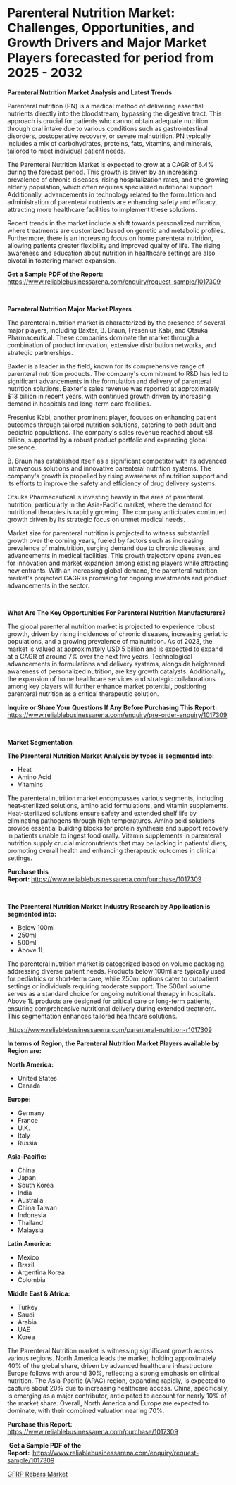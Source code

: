 <p><h1>Parenteral Nutrition Market: Challenges, Opportunities, and Growth Drivers and Major Market Players forecasted for period from 2025 - 2032</h1></p><p><strong>Parenteral Nutrition Market Analysis and Latest Trends</strong></p>
<p><p>Parenteral nutrition (PN) is a medical method of delivering essential nutrients directly into the bloodstream, bypassing the digestive tract. This approach is crucial for patients who cannot obtain adequate nutrition through oral intake due to various conditions such as gastrointestinal disorders, postoperative recovery, or severe malnutrition. PN typically includes a mix of carbohydrates, proteins, fats, vitamins, and minerals, tailored to meet individual patient needs.</p><p>The Parenteral Nutrition Market is expected to grow at a CAGR of 6.4% during the forecast period. This growth is driven by an increasing prevalence of chronic diseases, rising hospitalization rates, and the growing elderly population, which often requires specialized nutritional support. Additionally, advancements in technology related to the formulation and administration of parenteral nutrients are enhancing safety and efficacy, attracting more healthcare facilities to implement these solutions. </p><p>Recent trends in the market include a shift towards personalized nutrition, where treatments are customized based on genetic and metabolic profiles. Furthermore, there is an increasing focus on home parenteral nutrition, allowing patients greater flexibility and improved quality of life. The rising awareness and education about nutrition in healthcare settings are also pivotal in fostering market expansion.</p></p>
<p><strong>Get a Sample PDF of the Report:&nbsp;</strong> <a href="https://www.reliablebusinessarena.com/enquiry/request-sample/1017309?utm_campaign=3254&utm_medium=2&utm_source=Github&utm_content=ia&utm_term=06032025&utm_id=parenteral-nutrition">https://www.reliablebusinessarena.com/enquiry/request-sample/1017309</a></p>
<p>&nbsp;</p>
<p><strong>Parenteral Nutrition Major Market Players</strong></p>
<p><p>The parenteral nutrition market is characterized by the presence of several major players, including Baxter, B. Braun, Fresenius Kabi, and Otsuka Pharmaceutical. These companies dominate the market through a combination of product innovation, extensive distribution networks, and strategic partnerships.</p><p>Baxter is a leader in the field, known for its comprehensive range of parenteral nutrition products. The company's commitment to R&D has led to significant advancements in the formulation and delivery of parenteral nutrition solutions. Baxter's sales revenue was reported at approximately $13 billion in recent years, with continued growth driven by increasing demand in hospitals and long-term care facilities.</p><p>Fresenius Kabi, another prominent player, focuses on enhancing patient outcomes through tailored nutrition solutions, catering to both adult and pediatric populations. The company's sales revenue reached about €8 billion, supported by a robust product portfolio and expanding global presence.</p><p>B. Braun has established itself as a significant competitor with its advanced intravenous solutions and innovative parenteral nutrition systems. The company's growth is propelled by rising awareness of nutrition support and its efforts to improve the safety and efficiency of drug delivery systems.</p><p>Otsuka Pharmaceutical is investing heavily in the area of parenteral nutrition, particularly in the Asia-Pacific market, where the demand for nutritional therapies is rapidly growing. The company anticipates continued growth driven by its strategic focus on unmet medical needs.</p><p>Market size for parenteral nutrition is projected to witness substantial growth over the coming years, fueled by factors such as increasing prevalence of malnutrition, surging demand due to chronic diseases, and advancements in medical facilities. This growth trajectory opens avenues for innovation and market expansion among existing players while attracting new entrants. With an increasing global demand, the parenteral nutrition market's projected CAGR is promising for ongoing investments and product advancements in the sector.</p></p>
<p>&nbsp;</p>
<p><strong>What Are The Key Opportunities For Parenteral Nutrition Manufacturers?</strong></p>
<p><p>The global parenteral nutrition market is projected to experience robust growth, driven by rising incidences of chronic diseases, increasing geriatric populations, and a growing prevalence of malnutrition. As of 2023, the market is valued at approximately USD 5 billion and is expected to expand at a CAGR of around 7% over the next five years. Technological advancements in formulations and delivery systems, alongside heightened awareness of personalized nutrition, are key growth catalysts. Additionally, the expansion of home healthcare services and strategic collaborations among key players will further enhance market potential, positioning parenteral nutrition as a critical therapeutic solution.</p></p>
<p><strong>Inquire or Share Your Questions If Any Before Purchasing This Report:</strong> <a href="https://www.reliablebusinessarena.com/enquiry/pre-order-enquiry/1017309?utm_campaign=3254&utm_medium=2&utm_source=Github&utm_content=ia&utm_term=06032025&utm_id=parenteral-nutrition">https://www.reliablebusinessarena.com/enquiry/pre-order-enquiry/1017309</a></p>
<p>&nbsp;</p>
<p><strong>Market Segmentation</strong></p>
<p><strong>The Parenteral Nutrition Market Analysis by types is segmented into:</strong></p>
<p><ul><li>Heat</li><li>Amino Acid</li><li>Vitamins</li></ul></p>
<p><p>The parenteral nutrition market encompasses various segments, including heat-sterilized solutions, amino acid formulations, and vitamin supplements. Heat-sterilized solutions ensure safety and extended shelf life by eliminating pathogens through high temperatures. Amino acid solutions provide essential building blocks for protein synthesis and support recovery in patients unable to ingest food orally. Vitamin supplements in parenteral nutrition supply crucial micronutrients that may be lacking in patients’ diets, promoting overall health and enhancing therapeutic outcomes in clinical settings.</p></p>
<p><strong>Purchase this Report:&nbsp;</strong><a href="https://www.reliablebusinessarena.com/purchase/1017309?utm_campaign=3254&utm_medium=2&utm_source=Github&utm_content=ia&utm_term=06032025&utm_id=parenteral-nutrition">https://www.reliablebusinessarena.com/purchase/1017309</a></p>
<p>&nbsp;</p>
<p><strong>The Parenteral Nutrition Market Industry Research by Application is segmented into:</strong></p>
<p><ul><li>Below 100ml</li><li>250ml</li><li>500ml</li><li>Above 1L</li></ul></p>
<p><p>The parenteral nutrition market is categorized based on volume packaging, addressing diverse patient needs. Products below 100ml are typically used for pediatrics or short-term care, while 250ml options cater to outpatient settings or individuals requiring moderate support. The 500ml volume serves as a standard choice for ongoing nutritional therapy in hospitals. Above 1L products are designed for critical care or long-term patients, ensuring comprehensive nutritional delivery during extended treatment. This segmentation enhances tailored healthcare solutions.</p></p>
<p><a href="https://www.reliablebusinessarena.com/parenteral-nutrition-r1017309?utm_campaign=3254&utm_medium=2&utm_source=Github&utm_content=ia&utm_term=06032025&utm_id=parenteral-nutrition">&nbsp;https://www.reliablebusinessarena.com/parenteral-nutrition-r1017309</a></p>
<p><strong>In terms of Region, the Parenteral Nutrition Market Players available by Region are:</strong></p>
<p>
    <p> <strong> North America: </strong>
        <ul>
            <li>United States</li>
            <li>Canada</li>
        </ul>
        </p> 
    <p> <strong> Europe: </strong>
        <ul>
            <li>Germany</li>
            <li>France</li>
            <li>U.K.</li>
            <li>Italy</li>
            <li>Russia</li>
        </ul>
        </p> 
    <p> <strong> Asia-Pacific: </strong>
        <ul>
            <li>China</li>
            <li>Japan</li>
            <li>South Korea</li>
            <li>India</li>
            <li>Australia</li>
            <li>China Taiwan</li>
            <li>Indonesia</li>
            <li>Thailand</li>
            <li>Malaysia</li>
        </ul>
        </p> 
    <p> <strong> Latin America: </strong>
        <ul>
            <li>Mexico</li>
            <li>Brazil</li>
            <li>Argentina Korea</li>
            <li>Colombia</li>
        </ul>
        </p> 
    <p> <strong> Middle East & Africa: </strong>
        <ul>
            <li>Turkey</li>
            <li>Saudi</li>
            <li>Arabia</li>
            <li>UAE</li>
            <li>Korea</li>
        </ul>
    </p>
    </p>
<p><p>The Parenteral Nutrition market is witnessing significant growth across various regions. North America leads the market, holding approximately 40% of the global share, driven by advanced healthcare infrastructure. Europe follows with around 30%, reflecting a strong emphasis on clinical nutrition. The Asia-Pacific (APAC) region, expanding rapidly, is expected to capture about 20% due to increasing healthcare access. China, specifically, is emerging as a major contributor, anticipated to account for nearly 10% of the market share. Overall, North America and Europe are expected to dominate, with their combined valuation nearing 70%.</p></p>
<p><strong>Purchase this Report: </strong><a href="https://www.reliablebusinessarena.com/purchase/1017309?utm_campaign=3254&utm_medium=2&utm_source=Github&utm_content=ia&utm_term=06032025&utm_id=parenteral-nutrition">https://www.reliablebusinessarena.com/purchase/1017309</a></p>
<p>&nbsp;<strong>Get a Sample PDF of the Report:&nbsp;&nbsp;</strong><a href="https://www.reliablebusinessarena.com/enquiry/request-sample/1017309?utm_campaign=3254&utm_medium=2&utm_source=Github&utm_content=ia&utm_term=06032025&utm_id=parenteral-nutrition">https://www.reliablebusinessarena.com/enquiry/request-sample/1017309</a></p>
<p><strong></strong></p>
<p><p><a href="https://github.com/ziwersekos/Market-Research-Report-List-1/blob/main/gfrp-rebars-market.md?utm_campaign=3254&utm_medium=2&utm_source=Github&utm_content=ia&utm_term=06032025&utm_id=parenteral-nutrition">GFRP Rebars Market</a></p></p>